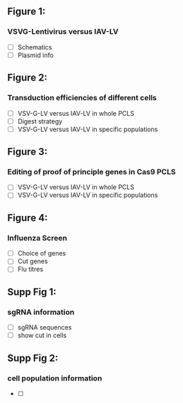 ## Figure 1:

### VSVG-Lentivirus versus IAV-LV

- [ ] Schematics
- [ ] Plasmid info

## Figure 2:

### Transduction efficiencies of different cells

- [ ] VSV-G-LV versus IAV-LV in whole PCLS
- [ ] Digest strategy
- [ ] VSV-G-LV versus IAV-LV in specific populations

## Figure 3:

### Editing of proof of principle genes in Cas9 PCLS

- [ ] VSV-G-LV versus IAV-LV in whole PCLS
- [ ] VSV-G-LV versus IAV-LV in specific populations

## Figure 4:

### Influenza Screen

- [ ] Choice of genes
- [ ] Cut genes
- [ ] Flu titres

## Supp Fig 1:

### sgRNA information

- [ ] sgRNA sequences
- [ ] show cut in cells

## Supp Fig 2:

### cell population information

- [ ] 
